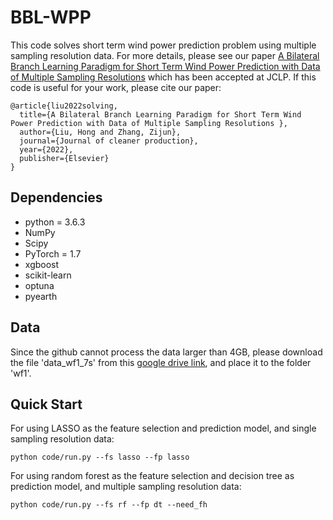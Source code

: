 # BBL-WPP
This code solves short term wind power prediction problem using multiple sampling resolution data. For more details, please see our paper [A Bilateral Branch Learning Paradigm for Short Term Wind Power Prediction with Data of Multiple Sampling Resolutions](https://ieeexplore.ieee.org/abstract/document/9537638) which has been accepted at JCLP. If this code is useful for your work, please cite our paper:

```
@article{liu2022solving,
  title={A Bilateral Branch Learning Paradigm for Short Term Wind Power Prediction with Data of Multiple Sampling Resolutions },
  author={Liu, Hong and Zhang, Zijun},
  journal={Journal of cleaner production},
  year={2022},
  publisher={Elsevier}
}
```

## Dependencies

* python = 3.6.3
* NumPy
* Scipy
* PyTorch = 1.7
* xgboost
* scikit-learn
* optuna
* pyearth

## Data

Since the github cannot process the data larger than 4GB, please download the file 'data_wf1_7s' from this [google drive link](https://drive.google.com/file/d/1uh96xI-KL4ANGpqi0QqPLscFYzLZibHY/view?usp=sharing), and place it to the folder 'wf1'.



## Quick Start

For using LASSO as the feature selection and prediction model, and single sampling resolution data:

```
python code/run.py --fs lasso --fp lasso
```

For using random forest as the feature selection and decision tree as prediction model, and multiple sampling resolution data:

```
python code/run.py --fs rf --fp dt --need_fh
```

